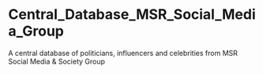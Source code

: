 # Central_Database_MSR_Social_Media_Group
A central database of politicians, influencers and celebrities from MSR Social Media &amp; Society Group
